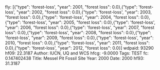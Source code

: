 fly: [{"type": 'forest-loss', "year": 2001, "forest loss": 0.0},{"type": 'forest-loss', "year": 2002, "forest loss": 0.0},{"type": 'forest-loss', "year": 2003, "forest loss": 0.0},{"type": 'forest-loss', "year": 2004, "forest loss": 0.0},{"type": 'forest-loss', "year": 2005, "forest loss": 0.0},{"type": 'forest-loss', "year": 2006, "forest loss": 0.0},{"type": 'forest-loss', "year": 2007, "forest loss": 0.0},{"type": 'forest-loss', "year": 2008, "forest loss": 0.0},{"type": 'forest-loss', "year": 2009, "forest loss": 0.0},{"type": 'forest-loss', "year": 2010, "forest loss": 0.0},{"type": 'forest-loss', "year": 2011, "forest loss": 0.0},{"type": 'forest-loss', "year": 2012, "forest loss": 0.0}]
wdpaid: 93290
hf09: 22.3187
Author: IUCN, UQ and WCS
hfcg: -9.0000
Tags: TEST
fc: 0.147402438
Title: Messel Pit Fossil Site
Year: 2000
Date: 2000
hf93: 31.3187
